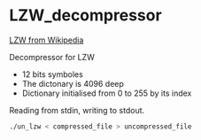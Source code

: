 # LZW_decompressor

[LZW from Wikipedia](https://en.wikipedia.org/wiki/Lempel%E2%80%93Ziv%E2%80%93Welch)

Decompressor for LZW
 * 12 bits symboles
 * The dictonary is 4096 deep
 * Dictionary initialised from 0 to 255 by its index

Reading from stdin, writing to stdout.
``` bash
./un_lzw < compressed_file > uncompressed_file
```
